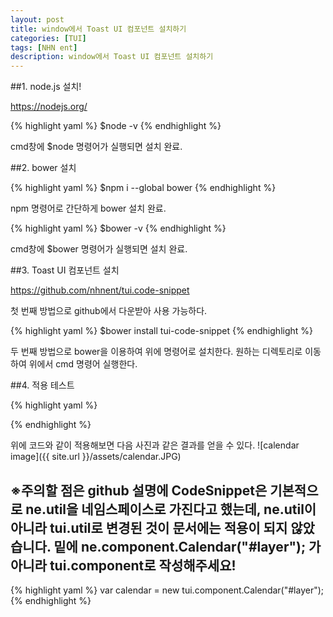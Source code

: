 ```yaml
---
layout: post
title: window에서 Toast UI 컴포넌트 설치하기
categories: [TUI]
tags: [NHN ent]
description: window에서 Toast UI 컴포넌트 설치하기
---
```



##1. node.js 설치!

https://nodejs.org/ 

{% highlight yaml %}
$node -v
{% endhighlight %}

cmd창에 $node 명령어가 실행되면 설치 완료.


##2. bower 설치

{% highlight yaml %}
$npm i --global bower
{% endhighlight %}

npm 명령어로 간단하게 bower 설치 완료.

{% highlight yaml %}
$bower -v
{% endhighlight %}

cmd창에 $bower 명령어가 실행되면 설치 완료.


##3. Toast UI 컴포넌트 설치

https://github.com/nhnent/tui.code-snippet

첫 번째 방법으로 github에서 다운받아 사용 가능하다.


{% highlight yaml %}
$bower install tui-code-snippet
{% endhighlight %}

두 번째 방법으로 bower을 이용하여 위에 명령어로 설치한다.
원하는 디렉토리로 이동하여 위에서 cmd 명령어 실행한다.


##4. 적용 테스트

{% highlight yaml %}
<!DOCTYPE html>
<html>
    <head>
        <meta charset="UTF-8"/>
        <script type="text/javascript" src="./js/jquery.min.js"></script>
        <script type="text/javascript" src="./js/code-snippet.js"></script>
        <script type="text/javascript" src="./js/calendar.min.js"></script>
    </head>
    <body>
    	<div id="layer"></div>
    </body>
    <script>
   	 	var calendar = new tui.component.Calendar("#layer");
	</script>
</html>
{% endhighlight %}


위에 코드와 같이 적용해보면 다음 사진과 같은 결과를 얻을 수 있다.
![calendar image]({{ site.url }}/assets/calendar.JPG)

## ※주의할 점은 github 설명에 CodeSnippet은 기본적으로 ne.util을 네임스페이스로 가진다고 했는데, ne.util이 아니라 tui.util로 변경된 것이 문서에는 적용이 되지 않았습니다. 밑에 ne.component.Calendar("#layer"); 가 아니라 tui.component로 작성해주세요!

{% highlight yaml %}
var calendar = new tui.component.Calendar("#layer");
{% endhighlight %}
